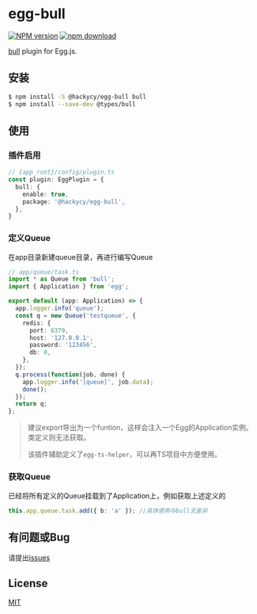 # egg-bull

[![NPM version][npm-image]][npm-url]
[![npm download][download-image]][download-url]

[npm-image]: https://img.shields.io/npm/v/@hackycy/egg-bull.svg?style=flat-square
[npm-url]: https://npmjs.org/package/@hackycy/egg-bull
[download-image]: https://img.shields.io/npm/dm/@hackycy/egg-bull.svg?style=flat-square
[download-url]: https://npmjs.org/package/@hackycy/egg-bull

[bull](https://github.com/OptimalBits/bull) plugin for Egg.js.

## 安装

```bash
$ npm install -S @hackycy/egg-bull bull
$ npm install --save-dev @types/bull
```

## 使用

### 插件启用

``` ts
// {app_root}/config/plugin.ts
const plugin: EggPlugin = {
  bull: {
    enable: true,
    package: '@hackycy/egg-bull',
  },
}
```

### 定义Queue

在app目录新建queue目录，再进行编写Queue

``` ts
// app/queue/task.ts
import * as Queue from 'bull';
import { Application } from 'egg';

export default (app: Application) => {
  app.logger.info('queue');
  const q = new Queue('testqueue', {
    redis: {
      port: 6379,
      host: '127.0.0.1',
      password: '123456',
      db: 0,
    },
  });
  q.process(function(job, done) {
    app.logger.info('[queue]', job.data);
    done();
  });
  return q;
};
```

> 建议export导出为一个funtion，这样会注入一个Egg的Application实例。类定义则无法获取。
>
> 该插件辅助定义了`egg-ts-helper`，可以再TS项目中方便使用。

### 获取Queue

已经将所有定义的Queue挂载到了Application上，例如获取上述定义的

``` typescript
this.app.queue.task.add({ b: 'a' }); //具体使用与bull无差异
```

## 有问题或Bug

请提出[issues](https://github.com/hackycy/egg-bull/issues)

## License

[MIT](LICENSE)

